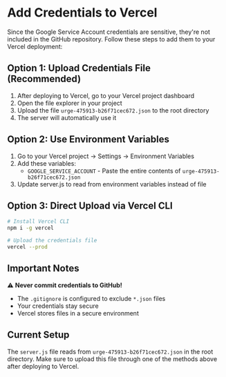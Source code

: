 # Add Credentials to Vercel

Since the Google Service Account credentials are sensitive, they're not included in the GitHub repository. Follow these steps to add them to your Vercel deployment:

## Option 1: Upload Credentials File (Recommended)

1. After deploying to Vercel, go to your Vercel project dashboard
2. Open the file explorer in your project
3. Upload the file `urge-475913-b26f71cec672.json` to the root directory
4. The server will automatically use it

## Option 2: Use Environment Variables

1. Go to your Vercel project → Settings → Environment Variables
2. Add these variables:
   - `GOOGLE_SERVICE_ACCOUNT` - Paste the entire contents of `urge-475913-b26f71cec672.json`
3. Update server.js to read from environment variables instead of file

## Option 3: Direct Upload via Vercel CLI

```bash
# Install Vercel CLI
npm i -g vercel

# Upload the credentials file
vercel --prod
```

## Important Notes

⚠️ **Never commit credentials to GitHub!**
- The `.gitignore` is configured to exclude `*.json` files
- Your credentials stay secure
- Vercel stores files in a secure environment

## Current Setup

The `server.js` file reads from `urge-475913-b26f71cec672.json` in the root directory. Make sure to upload this file through one of the methods above after deploying to Vercel.
